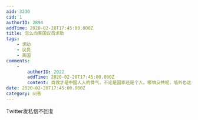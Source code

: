 ```yaml
---
aid: 3230
cid: 1
authorID: 2894
addTime: 2020-02-28T17:45:00.000Z
title: 怎么向美国议员求助
tags:
    - 求助
    - 议员
    - 美国
comments:
    -
        authorID: 2022
        addTime: 2020-02-28T17:45:00.000Z
        content: 自救才是中国人人的骨气，不论是国家还是个人。哪怕反共呢，墙外也这么多中国的人呢，你一张嘴抬手就是想着求助美国人，也是绝了。
date: 2020-02-28T17:45:00.000Z
category: 问答
---
```


Twitter发私信不回复
